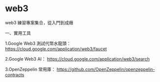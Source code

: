 # web3
web3 練習專案集合，從入門到成癮

一、實用工具

1.Google Web3 測試代幣水龍頭：
https://cloud.google.com/application/web3/faucet

2.Google Web3 AI：
https://cloud.google.com/application/web3/search

3.OpenZeppelin 常用庫：
https://github.com/OpenZeppelin/openzeppelin-contracts

